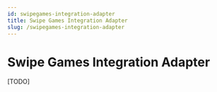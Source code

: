 ```yaml
---
id: swipegames-integration-adapter
title: Swipe Games Integration Adapter
slug: /swipegames-integration-adapter
---
```


# Swipe Games Integration Adapter

[TODO]
